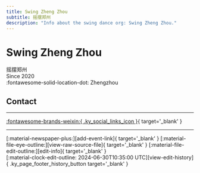 ```yaml
---
title: Swing Zheng Zhou
subtitle: 摇摆郑州
description: "Info about the swing dance org: Swing Zheng Zhou."
---
```


# Swing Zheng Zhou

摇摆郑州  
Since 2020  
:fontawesome-solid-location-dot: Zhengzhou  


## Contact


---

 [:fontawesome-brands-weixin:{ .ky_social_links_icon }](# "SwingZhengZhou摇摆郑州"){ target='_blank' }

---

<div class="ky_page_footer" markdown>
<div class="ky_page_footer_trailing" markdown="span">
[:material-newspaper-plus:][add-event-link]{ target='_blank' }
[:material-file-eye-outline:][view-raw-source-file]{ target='_blank' }
[:material-file-edit-outline:][edit-info]{ target='_blank' }
</div>
<div class="ky_page_footer_leading" markdown="span">
[:material-clock-edit-outline: 2024-06-30T10:35:00 UTC][view-edit-history]{ .ky_page_footer_history_button target='_blank' }
</div>
</div>

[add-event-link]: https://github.com/swingdance/events/issues/new?assignees=&labels=add+event&projects=&template=02-add_entity.yml&title=%5Bzh_CN%5D%20Add%20Event%3A%20%3CName%3E&region=zh_CN&province=Henan&city=Zhengzhou&org_id=swing-zheng-zhou "Add Event"
[view-raw-source-file]: https://github.com/swingdance/orgs/blob/main/zh_CN/swing-zheng-zhou.json "View Raw Source File"
[edit-info]: https://github.com/swingdance/orgs/issues/new?assignees=&labels=update+org&projects=&template=03-update_entity.yml&title=%5Bzh_CN%5D%20Update%20Org%3A%20Swing%20Zheng%20Zhou&region=zh_CN&id=swing-zheng-zhou&name=Swing%20Zheng%20Zhou "Edit Info"

[view-edit-history]: https://github.com/swingdance/orgs/commits/main/zh_CN/swing-zheng-zhou.json "View Edit History"
